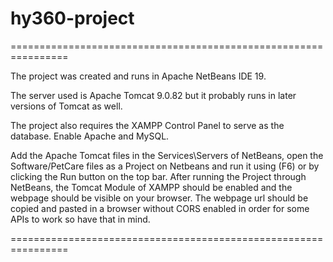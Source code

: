 # hy360-project

================================================================

The project was created and runs in Apache NetBeans IDE 19.

The server used is Apache Tomcat 9.0.82 but it probably
runs in later versions of Tomcat as well.

The project also requires the XAMPP Control Panel to serve
as the database. Enable Apache and MySQL.

Add the Apache Tomcat files in the Services\Servers of NetBeans, 
open the Software/PetCare files as a Project on Netbeans
and run it using (F6) or by clicking the Run button on the
top bar. After running the Project through NetBeans, the
Tomcat Module of XAMPP should be enabled and the webpage
should be visible on your browser. The webpage url should
be copied and pasted in a browser without CORS enabled
in order for some APIs to work so have that in mind.

================================================================
